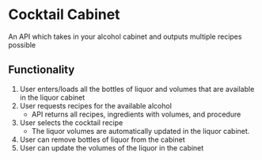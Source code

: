 # Cocktail Cabinet
An API which takes in your alcohol cabinet and outputs multiple recipes possible

## Functionality
1. User enters/loads all the bottles of liquor and volumes that are available in the liquor cabinet
2. User requests recipes for the available alcohol
    - API returns all recipes, ingredients with volumes, and procedure
3. User selects the cocktail recipe
    - The liquor volumes are automatically updated in the liquor cabinet.
4. User can remove bottles of liquor from the cabinet
5. User can update the volumes of the liquor in the cabinet
